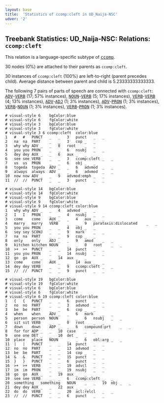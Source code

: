 ```yaml
---
layout: base
title:  'Statistics of ccomp:cleft in UD_Naija-NSC'
udver: '2'
---
```


## Treebank Statistics: UD_Naija-NSC: Relations: `ccomp:cleft`

This relation is a language-specific subtype of <tt><a href="pcm_nsc-dep-ccomp.html">ccomp</a></tt>.

30 nodes (0%) are attached to their parents as `ccomp:cleft`.

30 instances of `ccomp:cleft` (100%) are left-to-right (parent precedes child).
Average distance between parent and child is 5.23333333333333.

The following 7 pairs of parts of speech are connected with `ccomp:cleft`: <tt><a href="pcm_nsc-pos-ADV.html">ADV</a></tt>-<tt><a href="pcm_nsc-pos-VERB.html">VERB</a></tt> (17; 57% instances), <tt><a href="pcm_nsc-pos-NOUN.html">NOUN</a></tt>-<tt><a href="pcm_nsc-pos-VERB.html">VERB</a></tt> (5; 17% instances), <tt><a href="pcm_nsc-pos-VERB.html">VERB</a></tt>-<tt><a href="pcm_nsc-pos-VERB.html">VERB</a></tt> (4; 13% instances), <tt><a href="pcm_nsc-pos-ADV.html">ADV</a></tt>-<tt><a href="pcm_nsc-pos-ADJ.html">ADJ</a></tt> (1; 3% instances), <tt><a href="pcm_nsc-pos-ADV.html">ADV</a></tt>-<tt><a href="pcm_nsc-pos-PRON.html">PRON</a></tt> (1; 3% instances), <tt><a href="pcm_nsc-pos-VERB.html">VERB</a></tt>-<tt><a href="pcm_nsc-pos-NOUN.html">NOUN</a></tt> (1; 3% instances), <tt><a href="pcm_nsc-pos-VERB.html">VERB</a></tt>-<tt><a href="pcm_nsc-pos-PRON.html">PRON</a></tt> (1; 3% instances).


~~~ conllu
# visual-style 6	bgColor:blue
# visual-style 6	fgColor:white
# visual-style 3	bgColor:blue
# visual-style 3	fgColor:white
# visual-style 3 6 ccomp:cleft	color:blue
1	#	#	PUNCT	_	_	3	punct	_	_
2	na	na	PART	_	_	3	cop	_	_
3	why	why	ADV	_	_	0	root	_	_
4	you	you	PRON	_	_	6	nsubj	_	_
5	dey	dey	AUX	_	_	6	aux	_	_
6	see	see	VERB	_	_	3	ccomp:cleft	_	_
7	us	us	PRON	_	_	6	obj	_	_
8	togeda	togeda	ADV	_	_	6	advmod	_	_
9	always	always	ADV	_	_	6	advmod	_	_
10	now	now	ADV	_	_	9	advmod:emph	_	_
11	//	//	PUNCT	_	_	3	punct	_	_

~~~


~~~ conllu
# visual-style 14	bgColor:blue
# visual-style 14	fgColor:white
# visual-style 9	bgColor:blue
# visual-style 9	fgColor:white
# visual-style 9 14 ccomp:cleft	color:blue
1	why	why	ADV	_	_	4	advmod	_	_
2	I	I	PRON	_	_	4	nsubj	_	_
3	come	come	AUX	_	_	4	aux	_	_
4	marry	marry	VERB	_	_	9	parataxis:dislocated	_	_
5	you	you	PRON	_	_	4	obj	_	_
6	sey	sey	SCONJ	_	_	9	mark	_	_
7	na	na	PART	_	_	9	cop	_	_
8	only	only	ADJ	_	_	9	amod	_	_
9	kitchen	kitchen	NOUN	_	_	0	root	_	_
10	>+	>+	PUNCT	_	_	14	punct	_	_
11	you	you	PRON	_	_	14	nsubj	_	_
12	go	go	AUX	_	_	14	aux	_	_
13	come	come	AUX	_	_	14	aux	_	_
14	dey	dey	VERB	_	_	9	ccomp:cleft	_	_
15	//	//	PUNCT	_	_	9	punct	_	_

~~~


~~~ conllu
# visual-style 19	bgColor:blue
# visual-style 19	fgColor:white
# visual-style 6	bgColor:blue
# visual-style 6	fgColor:white
# visual-style 6 19 ccomp:cleft	color:blue
1	{	{	PUNCT	_	_	6	punct	_	_
2	no	no	PART	_	_	3	advmod	_	_
3	be	be	PART	_	_	6	cop	_	_
4	when	when	ADV	_	_	6	mark	_	_
5	person	person	NOUN	_	_	6	nsubj	_	_
6	sit	sit	VERB	_	_	0	root	_	_
7	down	down	ADP	_	_	6	compound:prt	_	_
8	for	for	ADP	_	_	10	case	_	_
9	one	one	DET	_	_	10	det	_	_
10	place	place	NOUN	_	_	6	obl:arg	_	_
11	|	|	PUNCT	_	_	14	punct	_	_
12	no	no	PART	_	_	13	advmod	_	_
13	be	be	PART	_	_	14	cop	_	_
14	&	&	PUNCT	_	_	15	punct	_	_
15	}	}	PUNCT	_	_	6	punct	_	_
16	>+	>+	VERB	_	_	19	advcl	_	_
17	im	im	PRON	_	_	19	nsubj	_	_
18	go	go	AUX	_	_	19	aux	_	_
19	see	see	VERB	_	_	6	ccomp:cleft	_	_
20	something	something	NOUN	_	_	19	obj	_	_
21	dey	dey	AUX	_	_	22	aux	_	_
22	do	do	VERB	_	_	20	acl:relcl	_	_
23	//	//	PUNCT	_	_	6	punct	_	_

~~~


